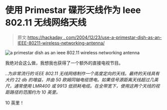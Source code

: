 # 使用 Primestar 碟形天线作为 Ieee 802.11 无线网络天线

> 原文:[https://hackaday . com/2004/12/23/use-a-primestar-dish-as-an-IEEE-80211-wireless-networking-antenna/](https://hackaday.com/2004/12/23/use-a-primestar-dish-as-an-ieee-80211-wireless-networking-antenna/)

![a primestar dish as an ieee 802.11 wireless networking antenna](img/3de7642d156bec2038303a320b17e122.png)

我绝对会这么做，我想我也获得了一个额外的直接电视节目。

*..为非常流行的 IEEE 802.11 无线网络制作一个高度定向的天线。最终的天线具有大约 22 db 的增益，并由 50 欧姆同轴电缆馈电。如果信号源距离天线超过几英尺，通常使用 LMR400 或 9913 低损耗电缆。在全带宽下，使用这两个天线的视距路径的范围约为 10 英里。*

10 英里！
